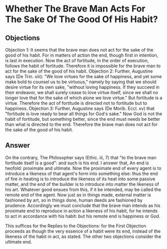 # Whether The Brave Man Acts For The Sake Of The Good Of His Habit?
## Objections
Objection 1: It seems that the brave man does not act for the sake of the good of his habit. For in matters of action the end, though first in intention, is last in execution. Now the act of fortitude, in the order of execution, follows the habit of fortitude. Therefore it is impossible for the brave man to act for the sake of the good of his habit.
Objection 2: Further, Augustine says (De Trin. xiii): "We love virtues for the sake of happiness, and yet some make bold to counsel us to be virtuous," namely by saying that we should desire virtue for its own sake, "without loving happiness. If they succeed in their endeavor, we shall surely cease to love virtue itself, since we shall no longer love that for the sake of which alone we love virtue." But fortitude is a virtue. Therefore the act of fortitude is directed not to fortitude but to happiness.
Objection 3: Further, Augustine says (De Morib. Eccl. xv) that "fortitude is love ready to bear all things for God's sake." Now God is not the habit of fortitude, but something better, since the end must needs be better than what is directed to the end. Therefore the brave man does not act for the sake of the good of his habit.
## Answer
On the contrary, The Philosopher says (Ethic. iii, 7) that "to the brave man fortitude itself is a good": and such is his end.
I answer that, An end is twofold: proximate and ultimate. Now the proximate end of every agent is to introduce a likeness of that agent's form into something else: thus the end of fire in heating is to introduce the likeness of its heat into some passive matter, and the end of the builder is to introduce into matter the likeness of his art. Whatever good ensues from this, if it be intended, may be called the remote end of the agent. Now just as in things made, external matter is fashioned by art, so in things done, human deeds are fashioned by prudence. Accordingly we must conclude that the brave man intends as his proximate end to reproduce in action a likeness of his habit, for he intends to act in accordance with his habit: but his remote end is happiness or God.

This suffices for the Replies to the Objections: for the First Objection proceeds as though the very essence of a habit were its end, instead of the likeness of the habit in act, as stated. The other two objections consider the ultimate end.